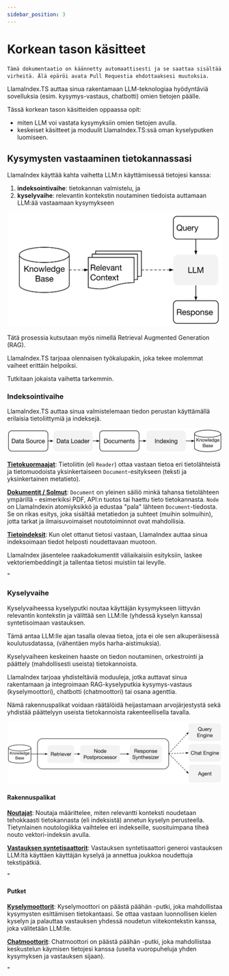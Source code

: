 ```yaml
---
sidebar_position: 3
---
```


# Korkean tason käsitteet

`Tämä dokumentaatio on käännetty automaattisesti ja se saattaa sisältää virheitä. Älä epäröi avata Pull Requestia ehdottaaksesi muutoksia.`

LlamaIndex.TS auttaa sinua rakentamaan LLM-teknologiaa hyödyntäviä sovelluksia (esim. kysymys-vastaus, chatbotti) omien tietojen päälle.

Tässä korkean tason käsitteiden oppaassa opit:

- miten LLM voi vastata kysymyksiin omien tietojen avulla.
- keskeiset käsitteet ja moduulit LlamaIndex.TS:ssä oman kyselyputken luomiseen.

## Kysymysten vastaaminen tietokannassasi

LlamaIndex käyttää kahta vaihetta LLM:n käyttämisessä tietojesi kanssa:

1. **indeksointivaihe**: tietokannan valmistelu, ja
2. **kyselyvaihe**: relevantin kontekstin noutaminen tiedoista auttamaan LLM:ää vastaamaan kysymykseen

![](./_static/concepts/rag.jpg)

Tätä prosessia kutsutaan myös nimellä Retrieval Augmented Generation (RAG).

LlamaIndex.TS tarjoaa olennaisen työkalupakin, joka tekee molemmat vaiheet erittäin helpoiksi.

Tutkitaan jokaista vaihetta tarkemmin.

### Indeksointivaihe

LlamaIndex.TS auttaa sinua valmistelemaan tiedon perustan käyttämällä erilaisia tietoliittymiä ja indeksejä.

![](./_static/concepts/indexing.jpg)

[**Tietokuormaajat**](./modules/high_level/data_loader.md):
Tietoliitin (eli `Reader`) ottaa vastaan tietoa eri tietolähteistä ja tietomuodoista yksinkertaiseen `Document`-esitykseen (teksti ja yksinkertainen metatieto).

[**Dokumentit / Solmut**](./modules/high_level/documents_and_nodes.md): `Document` on yleinen säiliö minkä tahansa tietolähteen ympärillä - esimerkiksi PDF, API:n tuotos tai haettu tieto tietokannasta. `Node` on LlamaIndexin atomiyksikkö ja edustaa "pala" lähteen `Document`-tiedosta. Se on rikas esitys, joka sisältää metatiedon ja suhteet (muihin solmuihin), jotta tarkat ja ilmaisuvoimaiset noutotoiminnot ovat mahdollisia.

[**Tietoindeksit**](./modules/high_level/data_index.md):
Kun olet ottanut tietosi vastaan, LlamaIndex auttaa sinua indeksoimaan tiedot helposti noudettavaan muotoon.

LlamaIndex jäsentelee raakadokumentit väliaikaisiin esityksiin, laskee vektoriembeddingit ja tallentaa tietosi muistiin tai levylle.

"

### Kyselyvaihe

Kyselyvaiheessa kyselyputki noutaa käyttäjän kysymykseen liittyvän relevantin kontekstin
ja välittää sen LLM:lle (yhdessä kyselyn kanssa) syntetisoimaan vastauksen.

Tämä antaa LLM:lle ajan tasalla olevaa tietoa, jota ei ole sen alkuperäisessä koulutusdatassa,
(vähentäen myös harha-aistimuksia).

Kyselyvaiheen keskeinen haaste on tiedon noutaminen, orkestrointi ja päättely (mahdollisesti useista) tietokannoista.

LlamaIndex tarjoaa yhdisteltäviä moduuleja, jotka auttavat sinua rakentamaan ja integroimaan RAG-kyselyputkia kysymys-vastaus (kyselymoottori), chatbotti (chatmoottori) tai osana agenttia.

Nämä rakennuspalikat voidaan räätälöidä heijastamaan arvojärjestystä sekä yhdistää päättelyyn useista tietokannoista rakenteellisella tavalla.

![](./_static/concepts/querying.jpg)

#### Rakennuspalikat

[**Noutajat**](./modules/low_level/retriever.md):
Noutaja määrittelee, miten relevantti konteksti noudetaan tehokkaasti tietokannasta (eli indeksistä) annetun kyselyn perusteella.
Tietynlainen noutologiikka vaihtelee eri indekseille, suosituimpana tiheä nouto vektori-indeksin avulla.

[**Vastauksen syntetisaattorit**](./modules/low_level/response_synthesizer.md):
Vastauksen syntetisaattori generoi vastauksen LLM:ltä käyttäen käyttäjän kyselyä ja annettua joukkoa noudettuja tekstipätkiä.

"

#### Putket

[**Kyselymoottorit**](./modules/high_level/query_engine.md):
Kyselymoottori on päästä päähän -putki, joka mahdollistaa kysymysten esittämisen tietokantaasi.
Se ottaa vastaan luonnollisen kielen kyselyn ja palauttaa vastauksen yhdessä noudetun viitekontekstin kanssa, joka välitetään LLM:lle.

[**Chatmoottorit**](./modules/high_level/chat_engine.md):
Chatmoottori on päästä päähän -putki, joka mahdollistaa keskustelun käymisen tietojesi kanssa
(useita vuoropuheluja yhden kysymyksen ja vastauksen sijaan).

"
